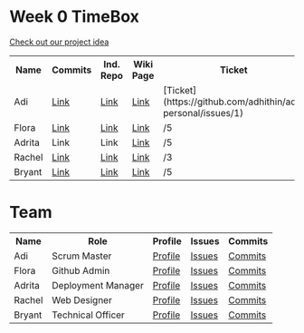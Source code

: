 # Week 0 TimeBox 

[Check out our project idea](https://github.com/adhithin/lab-kit/wiki)
<table>
  <tr>
    <th> Name </th>
    <th> Commits </th>
    <th> Ind. Repo </th>
    <th> Wiki Page </th>
    <th> Ticket </th> 
    <th> Score </th>
  </tr>
   <tr>
    <td> Adi </td>
     <td> <a href="https://github.com/adhithin/lab-kit/commits/master/README.md"> Link </a> </td>
     <td> <a href="https://github.com/adhithin/adi-personal"> Link </a> </td>
    <td><a href="https://github.com/nighthawkcoders/nighthawk_csa/wiki/Tri-2:-Tech-Talk-5-Data-Ops"> Link </a></td>
     <td> [Ticket](https://github.com/adhithin/adi-personal/issues/1) </td>
    <td> /5 </td>
  </tr>
  <tr>
    <td> Flora </td>
    <td> <a href="https://github.com/florayuan18/just-to-suffer/commits/main"> Link </a> </td>
    <td> <a href="https://github.com/florayuan18/just-to-suffer"> Link </a> </td>
    <td><a href="https://github.com/nighthawkcoders/nighthawk_csa/wiki/Tri-2:-Tech-Talk-5-Data-Ops"> Link </a></td>
    <td> /5 </td>
  </tr>
<tr>
    <td> Adrita </td>
    <td> Link </td>
    <td> Link </td>
    <td><a href="https://github.com/nighthawkcoders/nighthawk_csa/wiki/Tri-2:-Tech-Talk-5-Data-Ops"> Link </a></td>
    <td> /5 </td>
  </tr>
  <tr>
    <td> Rachel </td>
    <td> <a href="https://github.com/rachelklee/csa-datastructures/commits/main" > Link </td>
    <td> <a href="https://github.com/rachelklee/csa-datastructures"> Link </td>
    <td><a href="https://github.com/rachelklee/csa-datastructures/wiki/Week-0"> Link </a></td>
    <td> /3 </td>
  </tr>
 <tr>
    <td> Bryant </td>
    <td><a href="https://github.com/HexaDrakon/why-am-i-here/commits/master">Link</a></td>
    <td><a href="https://github.com/HexaDrakon/why-am-i-here">Link</a></td>
    <td><a href="https://github.com/nighthawkcoders/nighthawk_csa/wiki/Tri-2:-Tech-Talk-5-Data-Ops"> Link </a></td>
    <td> /5 </td>
  </tr>
</table>


# Team

<table>
  <tr>
    <th>Name</th>
    <th>Role</th>
    <th>Profile</th>
    <th>Issues</th>
    <th>Commits</th>
  </tr>
  <tr>
    <td> Adi </td>
    <td> Scrum Master </td>
    <td><a href="https://github.com/jm1021" target="_blank">Profile</a></td>
    <td><a href="https://github.com/nighthawkcoders/nighthawk_csa/issues?q=assignee%3Ajm1021" target="_blank">Issues</a></td>
    <td><a href="https://github.com/nighthawkcoders/nighthawk_csa/commits?author=jm1021" target="_blank">Commits</a></td>
  </tr>
  <tr>
    <td> Flora </td>
    <td> Github Admin </td>
    <td><a href="https://github.com/jm1021" target="_blank">Profile</a></td>
    <td><a href="https://github.com/nighthawkcoders/nighthawk_csa/issues?q=assignee%3Ajm1021" target="_blank">Issues</a></td>
    <td><a href="https://github.com/nighthawkcoders/nighthawk_csa/commits?author=jm1021" target="_blank">Commits</a></td>
  </tr>
  <tr>
    <td> Adrita </td>
    <td> Deployment Manager </td>
    <td><a href="https://github.com/jm1021" target="_blank">Profile</a></td>
    <td><a href="https://github.com/nighthawkcoders/nighthawk_csa/issues?q=assignee%3Ajm1021" target="_blank">Issues</a></td>
    <td><a href="https://github.com/nighthawkcoders/nighthawk_csa/commits?author=jm1021" target="_blank">Commits</a></td>
  </tr>
  <tr>
    <td> Rachel </td>
    <td> Web Designer </td>
    <td><a href="https://github.com/jm1021" target="_blank">Profile</a></td>
    <td><a href="https://github.com/nighthawkcoders/nighthawk_csa/issues?q=assignee%3Ajm1021" target="_blank">Issues</a></td>
    <td><a href="https://github.com/nighthawkcoders/nighthawk_csa/commits?author=jm1021" target="_blank">Commits</a></td>
  </tr>
  <tr>
    <td> Bryant </td>
    <td> Technical Officer </td>
    <td><a href="https://github.com/jm1021" target="_blank">Profile</a></td>
    <td><a href="https://github.com/nighthawkcoders/nighthawk_csa/issues?q=assignee%3Ajm1021" target="_blank">Issues</a></td>
    <td><a href="https://github.com/nighthawkcoders/nighthawk_csa/commits?author=jm1021" target="_blank">Commits</a></td>
  </tr>
</table>

